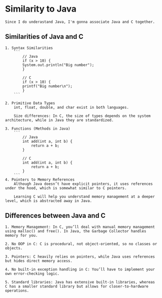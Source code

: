 # Similarity to Java

    Since I do underastand Java, I'm gonna associate Java and C together.

## Similarities of Java and C

    1. Syntax Similarities
        ```
            // Java
            if (x > 10) {
            System.out.println("Big number");
            }

            // C
            if (x > 10) {
            printf("Big number\n");
            }
        ```

    2. Primitive Data Types
        int, float, double, and char exist in both languages.

        Size differences: In C, the size of types depends on the system architecture, while in Java they are standardized.

    3. Functions (Methods in Java)
        ```
            // Java
            int add(int a, int b) {
                return a + b;
            }

            // C
            int add(int a, int b) {
                return a + b;
            }
        ```
    4. Pointers to Memory References
        Although Java doesn’t have explicit pointers, it uses references under the hood, which is somewhat similar to C pointers.

        Learning C will help you understand memory management at a deeper level, which is abstracted away in Java.

## Differences between Java and C

    1. Memory Management: In C, you’ll deal with manual memory management using malloc() and free(). In Java, the Garbage Collector handles memory for you.

    2. No OOP in C: C is procedural, not object-oriented, so no classes or objects.

    3. Pointers: C heavily relies on pointers, while Java uses references but hides direct memory access.

    4. No built-in exception handling in C: You’ll have to implement your own error-checking logic.

    5. Standard libraries: Java has extensive built-in libraries, whereas C has a smaller standard library but allows for closer-to-hardware operations.
